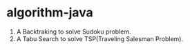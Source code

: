 # algorithm-java

1. A Backtraking to solve Sudoku problem.
2. A Tabu Search to solve TSP(Traveling Salesman Problem).
